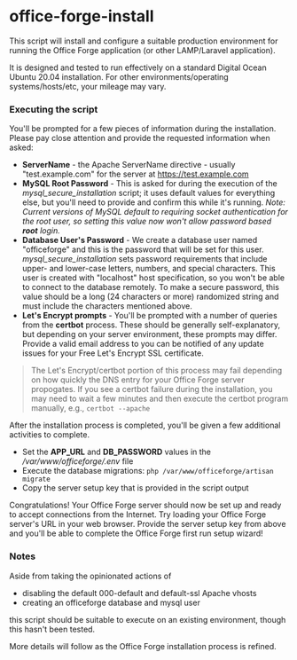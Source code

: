 # office-forge-install

This script will install and configure a suitable production environment for running the Office Forge application (or other LAMP/Laravel application).

It is designed and tested to run effectively on a standard Digital Ocean Ubuntu 20.04 installation. For other environments/operating systems/hosts/etc, your mileage may vary.

### Executing the script

You'll be prompted for a few pieces of information during the installation. Please pay close attention and provide the requested information when asked:

- **ServerName** - the Apache ServerName directive - usually "test.example.com" for the server at https://test.example.com
- **MySQL Root Password** - This is asked for during the execution of the *mysql_secure_installation* script; it uses default values for everything else, but you'll need to provide and confirm this while it's running. *Note: Current versions of MySQL default to requiring socket authentication for the *root* user, so setting this value now won't allow password based **root** login.*
- **Database User's Password** - We create a database user named "officeforge" and this is the password that will be set for this user. *mysql_secure_installation* sets password requirements that include upper- and lower-case letters, numbers, and special characters. This user is created with "localhost" host specification, so you won't be able to connect to the database remotely. To make a secure password, this value should be a long (24 characters or more) randomized string and must include the characters mentioned above.
- **Let's Encrypt prompts** - You'll be prompted with a number of queries from the **certbot** process. These should be generally self-explanatory, but depending on your server environment, these prompts may differ. Provide a valid email address to you can be notified of any update issues for your Free Let's Encrypt SSL certificate.

> The Let's Encrypt/certbot portion of this process may fail depending on how quickly the DNS entry for your Office Forge server propogates. If you see a certbot failure during the installation, you may need to wait a few minutes and then execute the certbot program manually, e.g., `certbot --apache`

After the installation process is completed, you'll be given a few additional activities to complete.

- Set the **APP_URL** and **DB_PASSWORD** values in the */var/www/officeforge/.env* file
- Execute the database migrations: `php /var/www/officeforge/artisan migrate`
- Copy the server setup key that is provided in the script output

Congratulations! Your Office Forge server should now be set up and ready to accept connections from the Internet. Try loading your Office Forge server's URL in your web browser. Provide the server setup key from above and you'll be able to complete the Office Forge first run setup wizard!

### Notes

Aside from taking the opinionated actions of

- disabling the default 000-default and default-ssl Apache vhosts
- creating an officeforge database and mysql user

this script should be suitable to execute on an existing environment, though this hasn't been tested.

More details will follow as the Office Forge installation process is refined.
